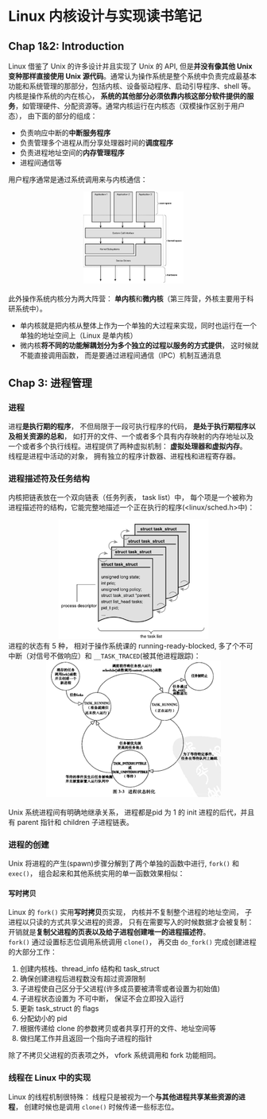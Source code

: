 # Linux 内核设计与实现读书笔记
## Chap 1&2: Introduction
Linux 借鉴了 Unix 的许多设计并且实现了 Unix 的 API, 但是**并没有像其他 Unix 变种那样直接使用 Unix 源代码**。通常认为操作系统是整个系统中负责完成最基本功能和系统管理的那部分，包括内核、设备驱动程序、启动引导程序、shell 等。内核是操作系统的内在核心， **系统的其他部分必须依靠内核这部分软件提供的服务**，如管理硬件、分配资源等。通常内核运行在内核态（双模操作区别于用户态）， 由下面的部分的组成：
* 负责响应中断的**中断服务程序**
* 负责管理多个进程从而分享处理器时间的**调度程序**
* 负责进程地址空间的**内存管理程序**
* 进程间通信等

用户程序通常是通过系统调用来与内核通信：<div align=center><img src="https://raw.githubusercontent.com/Haitau1996/picgo-hosting/master/img/202207160027616.png" width="40%"/></div>  
此外操作系统内核分为两大阵营： **单内核**和**微内核**（第三阵营，外核主要用于科研系统中）。
* 单内核就是把内核从整体上作为一个单独的大过程来实现，同时也运行在一个单独的地址空间上（Linux 是单内核）
* 微内核**将不同的功能解耦划分为多个独立的过程以服务的方式提供**， 这时候就不能直接调用函数， 而是要通过进程间通信（IPC）机制互通消息

## Chap 3: 进程管理
### 进程
进程**是执行期的程序**， 不但局限于一段可执行程序的代码， **是处于执行期程序以及相关资源的总和**， 如打开的文件、一个或者多个具有内存映射的内存地址以及一个或者多个执行线程。进程提供了两种虚拟机制： **虚拟处理器和虚拟内存**。  
线程是进程中活动的对象， 拥有独立的程序计数器、进程栈和进程寄存器。

### 进程描述符及任务结构
内核把链表放在一个双向链表（任务列表， task list）中， 每个项是一个被称为进程描述符的结构，它能完整地描述一个正在执行的程序(<linux/sched.h>中)： <div align=center><img src="https://raw.githubusercontent.com/Haitau1996/picgo-hosting/master/img/202207202349773.png" width="60%"/></div> 
进程的状态有 5 种， 相对于操作系统课的 running-ready-blocked, 多了个不可中断（对信号不做响应）和 `__TASK_TRACED`(被其他进程跟踪)：<div align=center><img src="https://raw.githubusercontent.com/Haitau1996/picgo-hosting/master/img/202207202353706.png" width="70%"/></div>  
Unix 系统进程间有明确地继承关系， 进程都是pid 为 1 的 init 进程的后代，并且有 parent 指针和 children 子进程链表。  

### 进程的创建
Unix 将进程的产生(spawn)步骤分解到了两个单独的函数中进行, `fork()` 和 `exec()`， 组合起来和其他系统实用的单一函数效果相似：
#### 写时拷贝
Linux 的 `fork()` 实用**写时拷贝**页实现， 内核并不复制整个进程的地址空间， 子进程以只读的方式共享父进程的资源， 只有在需要写入的时候数据才会被复制： 开销就是**复制父进程的页表以及给子进程创建唯一的进程描述符**。  
`fork()` 通过设置标志位调用系统调用 `clone()`， 再交由 `do_fork()` 完成创建进程的大部分工作：
1. 创建内核栈、thread_info 结构和 task_struct
2. 确保创建进程后进程数没有超过资源限制
3. 子进程使自己区分于父进程(许多成员要被清零或者设置为初始值)
4. 子进程状态设置为 不可中断， 保证不会立即投入运行
5. 更新 task_struct 的 flags
6. 分配幼小的 pid
7. 根据传递给 clone 的参数拷贝或者共享打开的文件、地址空间等
8. 做扫尾工作并且返回一个指向子进程的指针

除了不拷贝父进程的页表项之外， vfork 系统调用和 fork 功能相同。  

### 线程在 Linux 中的实现
Linux 的线程机制很特殊： 线程只是被视为一个**与其他进程共享某些资源的进程**， 创建时候也是调用 `clone()` 时候传递一些标志位。
